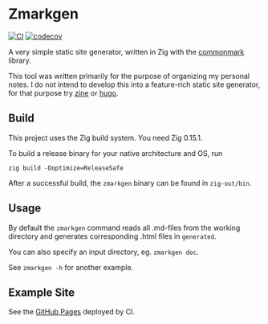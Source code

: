 # Zmarkgen

[![CI](https://github.com/gustafla/zmarkgen/actions/workflows/ci.yml/badge.svg)](https://github.com/gustafla/zmarkgen/actions/workflows/ci.yml)
[![codecov](https://codecov.io/gh/gustafla/zmarkgen/graph/badge.svg?token=QG5PM8TAM9)](https://codecov.io/gh/gustafla/zmarkgen)

A very simple static site generator, written in Zig with
the [commonmark](https://github.com/commonmark/cmark) library.

This tool was written primarily for the purpose of organizing my personal notes.
I do not intend to develop this into a feature-rich static site generator, for
that purpose try [zine](https://zine-ssg.io/) or [hugo](https://gohugo.io/).

## Build

This project uses the Zig build system. You need Zig 0.15.1.

To build a release binary for your native architecture and OS, run
```
zig build -Doptimize=ReleaseSafe
```
After a successful build, the `zmarkgen` binary can be found in `zig-out/bin`.

## Usage

By default the `zmarkgen` command reads all .md-files from the working directory
and generates corresponding .html files in `generated`.

You can also specify an input directory, eg. `zmarkgen doc`.

See `zmarkgen -h` for another example.

## Example Site

See the [GitHub Pages](https://gustafla.github.io/zmarkgen/) deployed by CI.
